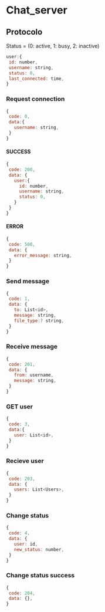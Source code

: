 # Chat_server
## Protocolo
Status = (0: active, 1: busy, 2: inactive)
```javascript
user:{
 id: number,
 username: string,
 status: 0,
 last_connected: time,
}
```

### Request connection
```javascript
{
 code: 0,
 data:{
   username: string,
 }
}
```

#### SUCCESS
```javascript
{
 code: 200,
 data: {
   user:{
     id: number,
     username: string,
     status: 0,
   }
 }
}
```

#### ERROR
```javascript
{
 code: 500,
 data: {
   error_message: string,
 }
}
```

### Send message
```javascript
{
 code: 1,
 data: {
   to: List<id>,
   message: string,
   file_type:? string,
 }
}
```

### Receive message
```javascript
{
 code: 201,
 data: {
   from: username,
   message: string,
 }
}
```

### GET user
```javascript
{
 code: 3,
 data:{
   user: List<id>,
 }
}
```

### Recieve user
```javascript
{
 code: 203,
 data: {
   users: List<Users>,
 }
}
```

### Change status
```javascript
{
 code: 4,
 data: {
   user: id,
   new_status: number,
 }
}
```

### Change status success
```javascript
{
 code: 204,
 data: {},
}
```
